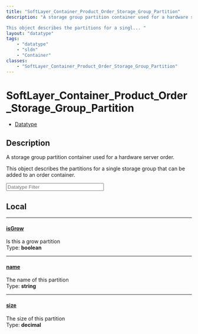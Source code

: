 ```yaml
---
title: "SoftLayer_Container_Product_Order_Storage_Group_Partition"
description: "A storage group partition container used for a hardware server order. 

This object describes the partitions for a singl... "
layout: "datatype"
tags:
    - "datatype"
    - "sldn"
    - "Container"
classes:
    - "SoftLayer_Container_Product_Order_Storage_Group_Partition"
---
```


# SoftLayer_Container_Product_Order_Storage_Group_Partition
<div id='service-datatype'>
    <ul id='sldn-reference-tabs'>
        <li id='datatype'> <a href='/reference/datatypes/SoftLayer_Container_Product_Order_Storage_Group_Partition' >Datatype</a></li>
    </ul>
</div>

## Description 


A storage group partition container used for a hardware server order. 

This object describes the partitions for a single storage group that can be added to an order container. 





<!-- Filer BEGIN -->
<div class="view-filters">
        <div class="clearfix">
            <div class="search-input-box">
                <input placeholder="Datatype Filter" onkeyup="titleSearch(inputId='prop-input', divId='properties', elementClass='prop-row')" 
                    type="text" id="prop-input" value="" size="30" maxlength="128" class="form-text">
            </div>
        </div>
</div>
<!-- Filer END -->

<div id="properties" class="content">
<div id="localProperties" class="prop-content" >

## Local
<div class="prop-row">

-----
[isGrow]: #isgrow
#### [isGrow]
Is this a grow partition  
<span class="type-label">Type: </span>**boolean**  



</div>
<div class="prop-row">

-----
[name]: #name
#### [name]
The name of this partition  
<span class="type-label">Type: </span>**string**  



</div>
<div class="prop-row">

-----
[size]: #size
#### [size]
The size of this partition  
<span class="type-label">Type: </span>**decimal**  



</div>
</div>
<!-- LOCAL PROPERTY END -->

</div>


